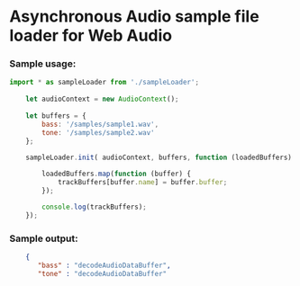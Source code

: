 # Asynchronous Audio sample file loader for Web Audio

### Sample usage:

```javascript
import * as sampleLoader from './sampleLoader';
    
    let audioContext = new AudioContext();
  
    let buffers = {
        bass: '/samples/sample1.wav',
        tone: '/samples/sample2.wav'
    };
    
    sampleLoader.init( audioContext, buffers, function (loadedBuffers) {

        loadedBuffers.map(function (buffer) {
            trackBuffers[buffer.name] = buffer.buffer;
        });

        console.log(trackBuffers);
    });
```

### Sample output:

```json
    {
       "bass" : "decodeAudioDataBuffer",
       "tone" : "decodeAudioDataBuffer"
```
